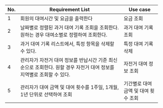 | No. | Requirement List | Use case |
| --- | --- | --- |
| 1 | 회원의 대여시간 및 요금을 출력한다 | 요금 조회 |
| 2 | 날짜별로 정렬된 과거 대여 기록 조회을 조회한다. 원하는 경우 대여소별로 정렬하여 조회한다. | 과거 대여 기록 조회 |
| 3 | 과거 대여 기록 리스트에서, 특정 항목을 삭제할 수 있다. | 특정 대여 기록 삭제 |
| 4 | 관리자가 자전거 대여 정보를 반납시간 기준 최신순으로 조회한다. 원할 경우 자전거 대여 정보를 지역별로 조회할 수 있다. | 자전거 대여 정보 조회 |
| 5 | 관리자가 대여 금액 및 대여 횟수를 1주일, 1개월, 1년 단위로 선택하여 조회 | 기간별로 대여 금액 및 대여 횟수 조회 |
